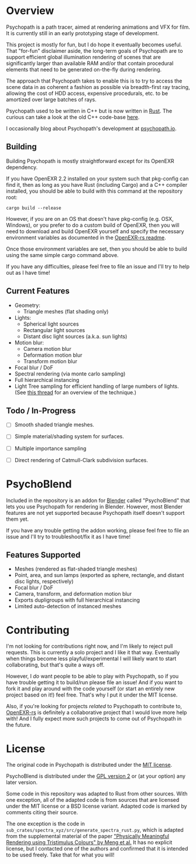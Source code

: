 # Overview

Psychopath is a path tracer, aimed at rendering animations and VFX for
film.  It is currently still in an early prototyping stage of development.

This project is mostly for fun, but I do hope it eventually becomes useful.
That "for-fun" disclaimer aside, the long-term goals of Psychopath are to
support efficient global illumination rendering of scenes that are
significantly larger than available RAM and/or that contain procedural elements
that need to be generated on-the-fly during rendering.

The approach that Psychopath takes to enable this is to try to access the scene
data in as coherent a fashion as possible via breadth-first ray tracing,
allowing the cost of HDD access, expensive procedurals, etc. to be amortized
over large batches of rays.

Psychopath used to be written in C++ but is now written in [Rust](https://www.rust-lang.org).
The curious can take a look at the old C++ code-base [here](https://github.com/cessen/psychopath_cpp).

I occasionally blog about Psychopath's development at [psychopath.io](http://psychopath.io).

## Building
Building Psychopath is mostly straightforward except for its OpenEXR dependency.

If you have OpenEXR 2.2 installed on your system such that pkg-config can find
it, then as long as you have Rust (including Cargo) and a C++ compiler
installed, you should be able to build with this command at the repository
root:

```
cargo build --release
```

However, if you are on an OS that doesn't have pkg-config (e.g. OSX, Windows),
or you prefer to do a custom build of OpenEXR, then you will need to download
and build OpenEXR yourself and specify the necessary environment variables as
documented in the [OpenEXR-rs readme](https://github.com/cessen/openexr-rs/blob/master/README.md).

Once those environment variables are set, then you should be able to build using
the same simple cargo command above.

If you have any difficulties, please feel free to file an issue and I'll try to
help out as I have time!

## Current Features
- Geometry:
  - Triangle meshes (flat shading only)
- Lights:
  - Spherical light sources
  - Rectangular light sources
  - Distant disc light sources (a.k.a. sun lights)
- Motion blur:
  - Camera motion blur
  - Deformation motion blur
  - Transform motion blur
- Focal blur / DoF
- Spectral rendering (via monte carlo sampling)
- Full hierarchical instancing
- Light Tree sampling for efficient handling of large numbers of lights. (See [this thread](http://ompf2.com/viewtopic.php?f=3&t=1938) for an overview of the technique.)

## Todo / In-Progress
- [ ] Smooth shaded triangle meshes.
- [ ] Simple material/shading system for surfaces.
- [ ] Multiple importance sampling
- [ ] Direct rendering of Catmull-Clark subdivision surfaces.


# PsychoBlend

Included in the repository is an addon for [Blender](http://www.blender.org)
called "PsychoBlend" that lets you use Psychopath for rendering in Blender.
However, most Blender features are not yet supported because Psychopath itself
doesn't support them yet.

If you have any trouble getting the addon working, please feel free to file an
issue and I'll try to troubleshoot/fix it as I have time!

## Features Supported
- Meshes (rendered as flat-shaded triangle meshes)
- Point, area, and sun lamps (exported as sphere, rectangle, and distant disc lights, respectively)
- Focal blur / DoF
- Camera, transform, and deformation motion blur
- Exports dupligroups with full hierarchical instancing
- Limited auto-detection of instanced meshes

# Contributing

I'm not looking for contributions right now, and I'm likely to reject pull
requests.  This is currently a solo project and I like it that way.  Eventually
when things become less playful/experimental I will likely want to start
collaborating, but that's quite a ways off.

However, I _do_ want people to be able to play with Psychopath, so if you have
trouble getting it to build/run please file an issue!  And if you want to fork
it and play around with the code yourself (or start an entirely new project
based on it!) feel free.  That's why I put it under the MIT license.

Also, if you're looking for projects _related_ to Psychopath to contribute to,
[OpenEXR-rs](https://github.com/cessen/openexr-rs) is definitely a
collaborative project that I would love more help with!  And I fully expect more
such projects to come out of Psychopath in the future.

# License

The original code in Psychopath is distributed under the [MIT license](https://opensource.org/licenses/MIT).

PsychoBlend is distributed under the [GPL version 2](https://opensource.org/licenses/GPL-2.0)
or (at your option) any later version.

Some code in this repository was adapted to Rust from other sources.  With one
exception, all of the adapted code is from sources that are licensed under the
MIT license or a BSD license variant.  Adapted code is marked by comments citing
their source.

The one exception is the code in `sub_crates/spectra_xyz/src/generate_spectra_rust.py`,
which is adapted from the supplemental material of the paper
["Physically Meaningful Rendering using Tristimulus Colours" by Meng et al.](https://cg.ivd.kit.edu/spectrum.php)
It has no explicit license, but I contacted one of the authors and confirmed
that it is intended to be used freely.  Take that for what you will!
